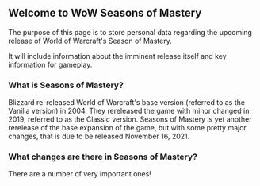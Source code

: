 ## Welcome to WoW Seasons of Mastery

The purpose of this page is to store personal data regarding the upcoming release of World of Warcraft's Season of Mastery. 

It will include information about the imminent release itself and key information for gameplay.

### What is Seasons of Mastery?

Blizzard re-released World of Warcraft's base version (referred to as the Vanilla version) in 2004. They rereleased the game with minor changed in 2019, referred to as the Classic version. Seasons of Mastery is yet another rerelease of the base expansion of the game, but with some pretty major changes, that is due to be released November 16, 2021.

### What changes are there in Seasons of Mastery?
There are a number of very important ones!
